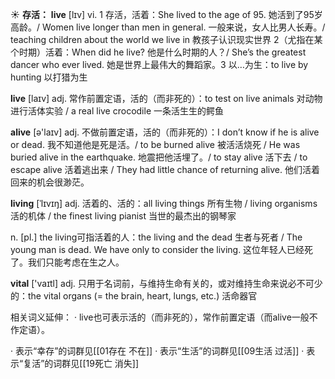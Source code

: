 ☀ <span class="category">**存活：**</span>
<span class="vocabulary">**live**</span> [lɪv] 
<span class="definition">vi. 1 存活，活着：</span>She lived to the age of 95. 她活到了95岁高龄。/ Women live longer than men in general. 一般来说，女人比男人长寿。/ teaching children about the world we live in 教孩子认识现实世界 <span class="definition">2（尤指在某个时期）活着：</span>When did he live? 他是什么时期的人？/ She’s the greatest dancer who ever lived. 她是世界上最伟大的舞蹈家。<span class="definition">3 以…为生：</span>to live by hunting 以打猎为生

<span class="vocabulary">**live**</span> [laɪv] 
<span class="definition">adj. 常作前置定语，活的（而非死的）：</span>to test on live animals 对动物进行活体实验 / a real live crocodile 一条活生生的鳄鱼

<span class="vocabulary">**alive**</span> [ə'laɪv] 
<span class="definition">adj. 不做前置定语，活的（而非死的）：</span>I don’t know if he is alive or dead. 我不知道他是死是活。/ to be burned alive 被活活烧死 / He was buried alive in the earthquake. 地震把他活埋了。/ to stay alive 活下去 / to escape alive 活着逃出来 / They had little chance of returning alive. 他们活着回来的机会很渺茫。
           
<span class="vocabulary">**living**</span> [ˈlɪvɪŋ]
<span class="definition">adj. 活着的、活的：</span>all living things 所有生物 / living organisms 活的机体 / the finest living pianist 当世的最杰出的钢琴家

<span class="definition">n. [pl.] the living可指活着的人：</span>the living and the dead 生者与死者 / The young man is dead. We have only to consider the living. 这位年轻人已经死了。我们只能考虑在生之人。

<span class="vocabulary">**vital**</span> ['vaɪtl] 
<span class="definition">adj. 只用于名词前，与维持生命有关的，或对维持生命来说必不可少的：</span>the vital organs (= the brain, heart, lungs, etc.) 活命器官

相关词义延伸：
· live也可表示活的（而非死的），常作前置定语（而alive一般不作定语）。

· 表示“幸存”的词群见[[01存在 不在]]
· 表示“生活”的词群见[[09生活 过活]]
· 表示“复活”的词群见[[19死亡 消失]]
